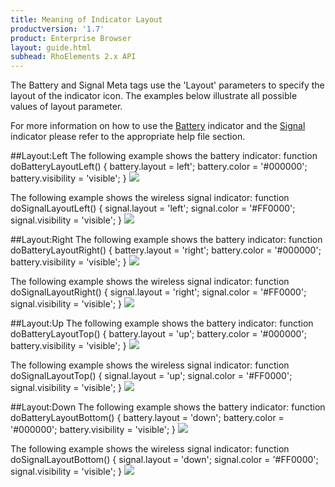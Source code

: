 ```yaml
---
title: Meaning of Indicator Layout
productversion: '1.7'
product: Enterprise Browser
layout: guide.html
subhead: RhoElements 2.x API
---
```


The Battery and Signal Meta tags use the 'Layout' parameters to specify the layout of the indicator icon.  The examples below illustrate all possible values of layout parameter.

For more information on how to use the <a href="../rhoelements/battery">Battery</a> indicator and the <a href="../rhoelements/signal">Signal</a> indicator please refer to the appropriate help file section.

##Layout:Left
The following example shows the battery indicator:
	function doBatteryLayoutLeft()
	{
		battery.layout = left';
		battery.color = '#000000';
		battery.visibility = 'visible';
	}
<img src="/images/indicators/battery_left.PNG">

The following example shows the wireless signal indicator:
	function doSignalLayoutLeft()
	{
		signal.layout = 'left';
		signal.color = '#FF0000';
		signal.visibility = 'visible';
	}
<img src="/images/indicators/signal_left.PNG">

##Layout:Right
The following example shows the battery indicator:
	function doBatteryLayoutRight()
	{
		battery.layout = 'right';
		battery.color = '#000000';
		battery.visibility = 'visible';
	}
<img src="/images/indicators/battery_right.PNG">

The following example shows the wireless signal indicator:
	function doSignalLayoutRight()
	{
		signal.layout = 'right';
		signal.color = '#FF0000';
		signal.visibility = 'visible';
	}
<img src="/images/indicators/signal_right.PNG">

##Layout:Up
The following example shows the battery indicator:
	function doBatteryLayoutTop()
	{
		battery.layout = 'up';
		battery.color = '#000000';
		battery.visibility = 'visible';
	}
<img src="/images/indicators/battery_top.PNG">

The following example shows the wireless signal indicator:
	function doSignalLayoutTop()
	{
		signal.layout = 'up';
		signal.color = '#FF0000';
		signal.visibility = 'visible';
	}
<img src="/images/indicators/signal_top.PNG">
	
##Layout:Down
The following example shows the battery indicator:
	function doBatteryLayoutBottom()
	{
		battery.layout = 'down';
		battery.color = '#000000';
		battery.visibility = 'visible';
	}
<img src="/images/indicators/battery_bottom.PNG">

The following example shows the wireless signal indicator:
	function doSignalLayoutBottom()
	{
		signal.layout = 'down';
		signal.color = '#FF0000';
		signal.visibility = 'visible';
	}
<img src="/images/indicators/signal_bottom.PNG">
	



